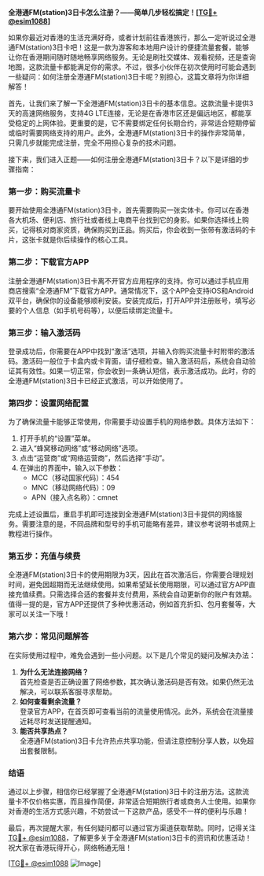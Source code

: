**全港通FM(station)3日卡怎么注册？——简单几步轻松搞定！[[TG💪+ @esim1088](https://t.me/s/esim1088)]**

如果你最近对香港的生活充满好奇，或者计划前往香港旅行，那么一定听说过全港通FM(station)3日卡吧！这是一款为游客和本地用户设计的便捷流量套餐，能够让你在香港期间随时随地畅享网络服务。无论是刷社交媒体、观看视频，还是查询地图，这款流量卡都能满足你的需求。不过，很多小伙伴在初次使用时可能会遇到一些疑问：如何注册全港通FM(station)3日卡呢？别担心，这篇文章将为你详细解答！

首先，让我们来了解一下全港通FM(station)3日卡的基本信息。这款流量卡提供3天的高速网络服务，支持4G LTE连接，无论是在香港市区还是偏远地区，都能享受稳定的上网体验。更重要的是，它不需要绑定任何长期合约，非常适合短期停留或临时需要网络支持的用户。此外，全港通FM(station)3日卡的操作非常简单，只需几步就能完成注册，完全不用担心复杂的技术问题。

接下来，我们进入正题——如何注册全港通FM(station)3日卡？以下是详细的步骤指南：

### **第一步：购买流量卡**
要开始使用全港通FM(station)3日卡，首先需要购买一张实体卡。你可以在香港各大机场、便利店、旅行社或者线上电商平台找到它的身影。如果你选择线上购买，记得核对商家资质，确保购买到正品。购买后，你会收到一张带有激活码的卡片，这张卡就是你后续操作的核心工具。

### **第二步：下载官方APP**
注册全港通FM(station)3日卡离不开官方应用程序的支持。你可以通过手机应用商店搜索“全港通FM”下载官方APP。通常情况下，这个APP会支持iOS和Android双平台，确保你的设备能够顺利安装。安装完成后，打开APP并注册账号，填写必要的个人信息（如手机号码等），以便后续绑定流量卡。

### **第三步：输入激活码**
登录成功后，你需要在APP中找到“激活”选项，并输入你购买流量卡时附带的激活码。激活码一般位于卡盒内或卡背面，请仔细检查。输入激活码后，系统会自动验证其有效性。如果一切正常，你会收到一条确认短信，表示激活成功。此时，你的全港通FM(station)3日卡已经正式激活，可以开始使用了。

### **第四步：设置网络配置**
为了确保流量卡能够正常使用，你需要手动设置手机的网络参数。具体方法如下：
1. 打开手机的“设置”菜单。
2. 进入“蜂窝移动网络”或“移动网络”选项。
3. 点击“运营商”或“网络运营商”，然后选择“手动”。
4. 在弹出的界面中，输入以下参数：
   - MCC（移动国家代码）：454
   - MNC（移动网络代码）：09
   - APN（接入点名称）：cmnet

完成上述设置后，重启手机即可连接到全港通FM(station)3日卡提供的网络服务。需要注意的是，不同品牌和型号的手机可能略有差异，建议参考说明书或网上教程进行操作。

### **第五步：充值与续费**
全港通FM(station)3日卡的使用期限为3天，因此在首次激活后，你需要合理规划时间，避免因超期而无法继续使用。如果希望延长使用期限，可以通过官方APP直接充值续费。只需选择合适的套餐并支付费用，系统会自动更新你的账户有效期。值得一提的是，官方APP还提供了多种优惠活动，例如首充折扣、包月套餐等，大家可以关注一下哦！

### **第六步：常见问题解答**
在实际使用过程中，难免会遇到一些小问题。以下是几个常见的疑问及解决办法：
1. **为什么无法连接网络？**  
   首先检查是否正确设置了网络参数，其次确认激活码是否有效。如果仍然无法解决，可以联系客服寻求帮助。
2. **如何查看剩余流量？**  
   登录官方APP，在首页即可查看当前的流量使用情况。此外，系统会在流量接近耗尽时发送提醒通知。
3. **能否共享热点？**  
   全港通FM(station)3日卡允许热点共享功能，但请注意控制分享人数，以免超出套餐限制。

### **结语**
通过以上步骤，相信你已经掌握了全港通FM(station)3日卡的注册方法。这款流量卡不仅价格实惠，而且操作简便，非常适合短期旅行者或商务人士使用。如果你对香港的生活方式感兴趣，不妨尝试一下这款产品，感受不一样的便利与乐趣！

最后，再次提醒大家，有任何疑问都可以通过官方渠道获取帮助。同时，记得关注[TG💪+ @esim1088](https://t.me/s/esim1088)，了解更多关于全港通FM(station)3日卡的资讯和优惠活动！祝大家在香港玩得开心，网络畅通无阻！

[[TG💪+ @esim1088](https://t.me/s/esim1088) ![Image](https://i.postimg.cc/4NQfJmqS/Snipaste-2025-05-13-00-14-12.png)]